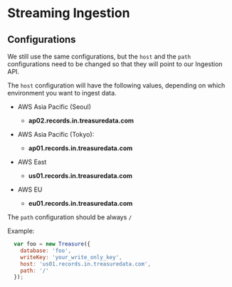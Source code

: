 # Streaming Ingestion

## Configurations

We still use the same configurations, but the `host` and the `path` configurations need to be changed so that they will point to our Ingestion API.

The `host` configuration will have the following values, depending on which environment you want to ingest data.

- AWS Asia Pacific (Seoul)
  - **ap02.records.in.treasuredata.com**

- AWS Asia Pacific (Tokyo):
  - **ap01.records.in.treasuredata.com**

- AWS East
  - **us01.records.in.treasuredata.com**

- AWS EU
  - **eu01.records.in.treasuredata.com**

The `path` configuration should be always `/`

Example:

```javascript
  var foo = new Treasure({
    database: 'foo',
    writeKey: 'your_write_only_key',
    host: 'us01.records.in.treasuredata.com',
    path: '/'
  });
```
